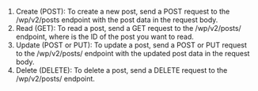 1. Create (POST): To create a new post, send a POST request to the /wp/v2/posts endpoint with the post data in the request body.
2. Read (GET): To read a post, send a GET request to the /wp/v2/posts/<id> endpoint, where <id> is the ID of the post you want to read.
3. Update (POST or PUT): To update a post, send a POST or PUT request to the /wp/v2/posts/<id> endpoint with the updated post data in the request body.
4. Delete (DELETE): To delete a post, send a DELETE request to the /wp/v2/posts/<id> endpoint.
